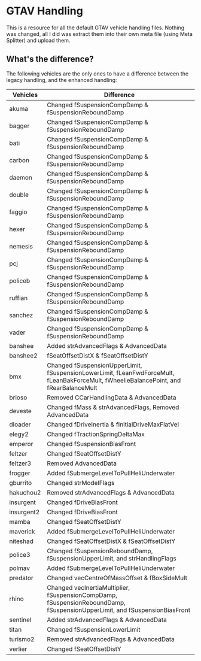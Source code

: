# GTAV Handling
This is a resource for all the default GTAV vehicle handling files. Nothing was changed, all I did was extract them into their own meta file (using Meta Splitter) and upload them.

## What's the difference?
The following vehicles are the only ones to have a difference between the legacy handling, and the enhanced handling:

| Vehicles | Difference
|-------------|-------------|
| akuma | Changed fSuspensionCompDamp & fSuspensionReboundDamp |
| bagger | Changed fSuspensionCompDamp & fSuspensionReboundDamp |
| bati | Changed fSuspensionCompDamp & fSuspensionReboundDamp |
| carbon | Changed fSuspensionCompDamp & fSuspensionReboundDamp |
| daemon | Changed fSuspensionCompDamp & fSuspensionReboundDamp |
| double | Changed fSuspensionCompDamp & fSuspensionReboundDamp |
| faggio | Changed fSuspensionCompDamp & fSuspensionReboundDamp |
| hexer | Changed fSuspensionCompDamp & fSuspensionReboundDamp |
| nemesis | Changed fSuspensionCompDamp & fSuspensionReboundDamp |
| pcj | Changed fSuspensionCompDamp & fSuspensionReboundDamp |
| policeb | Changed fSuspensionCompDamp & fSuspensionReboundDamp |
| ruffian | Changed fSuspensionCompDamp & fSuspensionReboundDamp |
| sanchez | Changed fSuspensionCompDamp & fSuspensionReboundDamp |
| vader | Changed fSuspensionCompDamp & fSuspensionReboundDamp |
| banshee | Added strAdvancedFlags & AdvancedData |
| banshee2 | fSeatOffsetDistX & fSeatOffsetDistY |
| bmx | Changed fSuspensionUpperLimit, fSuspensionLowerLimit, fLeanFwdForceMult, fLeanBakForceMult, fWheelieBalancePoint, and fRearBalanceMult |
| brioso | Removed CCarHandlingData & AdvancedData |
| deveste | Changed fMass & strAdvancedFlags, Removed AdvancedData |
| dloader | Changed fDriveInertia & fInitialDriveMaxFlatVel |
| elegy2 | Changed fTractionSpringDeltaMax |
| emperor | Changed fSuspensionBiasFront |
| feltzer | Changed fSeatOffsetDistY |
| feltzer3 | Removed AdvancedData |
| frogger | Added fSubmergeLevelToPullHeliUnderwater |
| gburrito | Changed strModelFlags |
| hakuchou2 | Removed strAdvancedFlags & AdvancedData |
| insurgent | Changed fDriveBiasFront |
| insurgent2 | Changed fDriveBiasFront |
| mamba | Changed fSeatOffsetDistY |
| maverick | Added fSubmergeLevelToPullHeliUnderwater |
| niteshad | Changed fSeatOffsetDistX & fSeatOffsetDistY |
| police3 | Changed fSuspensionReboundDamp, fSuspensionUpperLimit, and strHandlingFlags |
| polmav | Added fSubmergeLevelToPullHeliUnderwater |
| predator | Changed vecCentreOfMassOffset & fBoxSideMult |
| rhino | Changed vecInertiaMultiplier, fSuspensionCompDamp, fSuspensionReboundDamp, fSuspensionUpperLimit, and fSuspensionBiasFront |
| sentinel | Added strAdvancedFlags & AdvancedData |
| titan | Changed fSuspensionLowerLimit |
| turismo2 | Removed strAdvancedFlags & AdvancedData |
| verlier | Changed fSeatOffsetDistY |